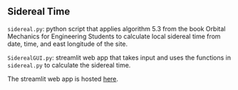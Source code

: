 ## Sidereal Time

`sidereal.py`: python script that applies algorithm 5.3 from the book Orbital Mechanics for Engineering Students to calculate local sidereal time from date, time, and east longitude of the site.

`SiderealGUI.py`: streamlit web app that takes input and uses the functions in `sidereal.py` to calculate the sidereal time.

The streamlit web app is hosted [here](https://bgery9caw2ymdjkcq3whj8.streamlit.app/).
